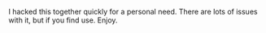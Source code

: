 I hacked this together quickly for a personal need. There are lots of issues with it, but if you find use. Enjoy.
